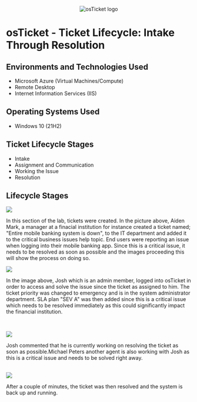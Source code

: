 <p align="center">
<img src="https://i.imgur.com/Clzj7Xs.png" alt="osTicket logo"/>
</p>

<h1>osTicket - Ticket Lifecycle: Intake Through Resolution</h1>


<h2>Environments and Technologies Used</h2>

- Microsoft Azure (Virtual Machines/Compute)
- Remote Desktop
- Internet Information Services (IIS)

<h2>Operating Systems Used </h2>

- Windows 10</b> (21H2)

<h2>Ticket Lifecycle Stages</h2>

- Intake
- Assignment and Communication
- Working the Issue
- Resolution

<h2>Lifecycle Stages</h2>

<img src=https://i.imgur.com/r9yGehM.png/>

In this section of the lab, tickets were created. In the picture above, Aiden Mark, a manager at a finacial institution for instance created a ticket named; "Entire mobile banking system is down", to the IT department and added it to the critical business issues help topic. End users were reporting an issue when logging into their mobile banking app. Since this is a critical issue, it needs to be resolved as soon as possible and the images proceeding this will show the process on doing so.

<img src=https://i.imgur.com/9YhGpSO.png/>
</p>
<p>
In the image above, Josh which is an admin member, logged into osTicket in order to access and solve the issue since the ticket as assigned to him. The ticket priority was changed to emergency and is in the system administrator department. SLA plan "SEV A" was then added since this is a critical issue which needs to be resolved immediately as this could significantly impact the financial institution.
</p>
<br />

<p>
<img src=https://i.imgur.com/9kS5v9D.png/>
</p>
<p>
Josh commented that he is currently working on resolving the ticket as soon as possible.Michael Peters another agent is also working with Josh as this is a critical issue and needs to be solved right away.
</p>
<br />

<img src=https://i.imgur.com/jGdNbDV.png/>

After a couple of minutes, the ticket was then resolved and the system is back up and running.
